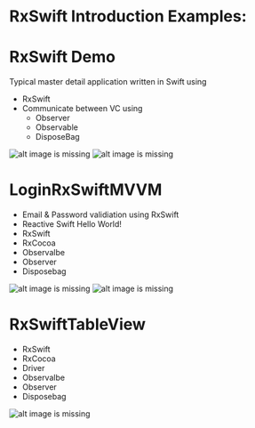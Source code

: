 # RxSwift Introduction Examples:


# RxSwift Demo
Typical master detail application written in Swift using 
- RxSwift 
- Communicate between VC using
    - Observer 
    - Observable
    - DisposeBag

![alt image is missing](https://res.cloudinary.com/atifcloud/image/upload/c_scale,h_712/v1565079054/1_gxlzgw.png)
![alt image is missing](https://res.cloudinary.com/atifcloud/image/upload/c_scale,h_712/v1565079054/2_vdhlzi.png)

# LoginRxSwiftMVVM
- Email & Password validiation using RxSwift
- Reactive Swift Hello World!
- RxSwift
- RxCocoa
- Observalbe
- Observer
- Disposebag

![alt image is missing](https://res.cloudinary.com/atifcloud/image/upload/c_scale,h_700/v1565168130/1_pd35qg.png)
![alt image is missing](https://res.cloudinary.com/atifcloud/image/upload/c_scale,h_700/v1565168133/2_pxxgqi.png)



# RxSwiftTableView
- RxSwift
- RxCocoa
- Driver
- Observalbe
- Observer
- Disposebag

![alt image is missing](https://res.cloudinary.com/atifcloud/image/upload/c_scale,h_700/v1565245275/3_hhwdsi.png)

